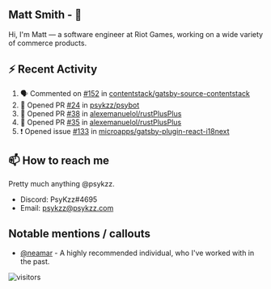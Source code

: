<!--
[![PsyKzz's github stats](https://github-readme-stats.vercel.app/api?username=psykzz&show_icons=true)](https://github.com/anuraghazra/github-readme-stats)
-->

## Matt Smith - 👋
Hi, I'm Matt — a software engineer at Riot Games, working on a wide variety of commerce products.

## ⚡ Recent Activity

<!--START_SECTION:activity-->
1. 🗣 Commented on [#152](https://github.com/contentstack/gatsby-source-contentstack/issues/152) in [contentstack/gatsby-source-contentstack](https://github.com/contentstack/gatsby-source-contentstack)
2. 💪 Opened PR [#24](https://github.com/psykzz/psybot/pull/24) in [psykzz/psybot](https://github.com/psykzz/psybot)
3. 💪 Opened PR [#38](https://github.com/alexemanuelol/rustPlusPlus/pull/38) in [alexemanuelol/rustPlusPlus](https://github.com/alexemanuelol/rustPlusPlus)
4. 💪 Opened PR [#35](https://github.com/alexemanuelol/rustPlusPlus/pull/35) in [alexemanuelol/rustPlusPlus](https://github.com/alexemanuelol/rustPlusPlus)
5. ❗️ Opened issue [#133](https://github.com/microapps/gatsby-plugin-react-i18next/issues/133) in [microapps/gatsby-plugin-react-i18next](https://github.com/microapps/gatsby-plugin-react-i18next)
<!--END_SECTION:activity-->


## 📫 How to reach me

Pretty much anything @psykzz.

- Discord: PsyKzz#4695
- Email: psykzz@psykzz.com


## Notable mentions / callouts

 - [@neamar](https://github.com/neamar) - A highly recommended individual, who I've worked with in the past.


![visitors](https://visitor-badge.glitch.me/badge?page_id=psykzz/psykzz)


